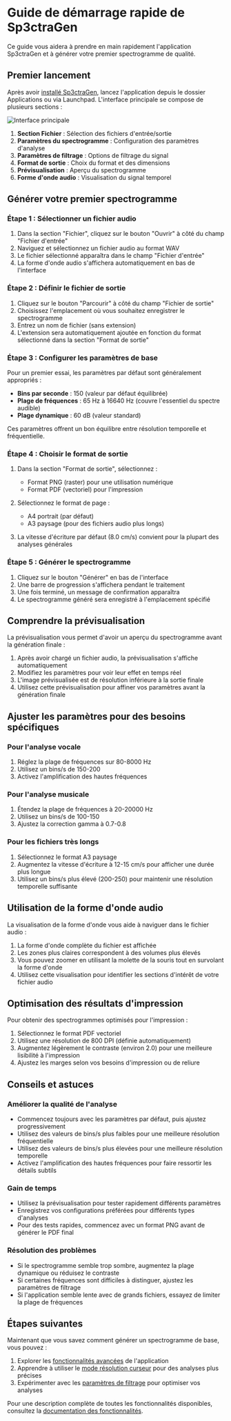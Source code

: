 # Guide de démarrage rapide de Sp3ctraGen

Ce guide vous aidera à prendre en main rapidement l'application Sp3ctraGen et à générer votre premier spectrogramme de qualité.

## Premier lancement

Après avoir [installé Sp3ctraGen](installation.md), lancez l'application depuis le dossier Applications ou via Launchpad. L'interface principale se compose de plusieurs sections :

![Interface principale](../images/interface_principale.png)

1. **Section Fichier** : Sélection des fichiers d'entrée/sortie
2. **Paramètres du spectrogramme** : Configuration des paramètres d'analyse
3. **Paramètres de filtrage** : Options de filtrage du signal
4. **Format de sortie** : Choix du format et des dimensions
5. **Prévisualisation** : Aperçu du spectrogramme
6. **Forme d'onde audio** : Visualisation du signal temporel

## Générer votre premier spectrogramme

### Étape 1 : Sélectionner un fichier audio

1. Dans la section "Fichier", cliquez sur le bouton "Ouvrir" à côté du champ "Fichier d'entrée"
2. Naviguez et sélectionnez un fichier audio au format WAV
3. Le fichier sélectionné apparaîtra dans le champ "Fichier d'entrée"
4. La forme d'onde audio s'affichera automatiquement en bas de l'interface

### Étape 2 : Définir le fichier de sortie

1. Cliquez sur le bouton "Parcourir" à côté du champ "Fichier de sortie"
2. Choisissez l'emplacement où vous souhaitez enregistrer le spectrogramme
3. Entrez un nom de fichier (sans extension)
4. L'extension sera automatiquement ajoutée en fonction du format sélectionné dans la section "Format de sortie"

### Étape 3 : Configurer les paramètres de base

Pour un premier essai, les paramètres par défaut sont généralement appropriés :

- **Bins par seconde** : 150 (valeur par défaut équilibrée)
- **Plage de fréquences** : 65 Hz à 16640 Hz (couvre l'essentiel du spectre audible)
- **Plage dynamique** : 60 dB (valeur standard)

Ces paramètres offrent un bon équilibre entre résolution temporelle et fréquentielle.

### Étape 4 : Choisir le format de sortie

1. Dans la section "Format de sortie", sélectionnez :
   - Format PNG (raster) pour une utilisation numérique
   - Format PDF (vectoriel) pour l'impression
   
2. Sélectionnez le format de page :
   - A4 portrait (par défaut)
   - A3 paysage (pour des fichiers audio plus longs)

3. La vitesse d'écriture par défaut (8.0 cm/s) convient pour la plupart des analyses générales

### Étape 5 : Générer le spectrogramme

1. Cliquez sur le bouton "Générer" en bas de l'interface
2. Une barre de progression s'affichera pendant le traitement
3. Une fois terminé, un message de confirmation apparaîtra
4. Le spectrogramme généré sera enregistré à l'emplacement spécifié

## Comprendre la prévisualisation

La prévisualisation vous permet d'avoir un aperçu du spectrogramme avant la génération finale :

1. Après avoir chargé un fichier audio, la prévisualisation s'affiche automatiquement
2. Modifiez les paramètres pour voir leur effet en temps réel
3. L'image prévisualisée est de résolution inférieure à la sortie finale
4. Utilisez cette prévisualisation pour affiner vos paramètres avant la génération finale

## Ajuster les paramètres pour des besoins spécifiques

### Pour l'analyse vocale

1. Réglez la plage de fréquences sur 80-8000 Hz
2. Utilisez un bins/s de 150-200
3. Activez l'amplification des hautes fréquences

### Pour l'analyse musicale

1. Étendez la plage de fréquences à 20-20000 Hz
2. Utilisez un bins/s de 100-150
3. Ajustez la correction gamma à 0.7-0.8

### Pour les fichiers très longs

1. Sélectionnez le format A3 paysage
2. Augmentez la vitesse d'écriture à 12-15 cm/s pour afficher une durée plus longue
3. Utilisez un bins/s plus élevé (200-250) pour maintenir une résolution temporelle suffisante

## Utilisation de la forme d'onde audio

La visualisation de la forme d'onde vous aide à naviguer dans le fichier audio :

1. La forme d'onde complète du fichier est affichée
2. Les zones plus claires correspondent à des volumes plus élevés
3. Vous pouvez zoomer en utilisant la molette de la souris tout en survolant la forme d'onde
4. Utilisez cette visualisation pour identifier les sections d'intérêt de votre fichier audio

## Optimisation des résultats d'impression

Pour obtenir des spectrogrammes optimisés pour l'impression :

1. Sélectionnez le format PDF vectoriel
2. Utilisez une résolution de 800 DPI (définie automatiquement)
3. Augmentez légèrement le contraste (environ 2.0) pour une meilleure lisibilité à l'impression
4. Ajustez les marges selon vos besoins d'impression ou de reliure

## Conseils et astuces

### Améliorer la qualité de l'analyse

- Commencez toujours avec les paramètres par défaut, puis ajustez progressivement
- Utilisez des valeurs de bins/s plus faibles pour une meilleure résolution fréquentielle
- Utilisez des valeurs de bins/s plus élevées pour une meilleure résolution temporelle
- Activez l'amplification des hautes fréquences pour faire ressortir les détails subtils

### Gain de temps

- Utilisez la prévisualisation pour tester rapidement différents paramètres
- Enregistrez vos configurations préférées pour différents types d'analyses
- Pour des tests rapides, commencez avec un format PNG avant de générer le PDF final

### Résolution des problèmes

- Si le spectrogramme semble trop sombre, augmentez la plage dynamique ou réduisez le contraste
- Si certaines fréquences sont difficiles à distinguer, ajustez les paramètres de filtrage
- Si l'application semble lente avec de grands fichiers, essayez de limiter la plage de fréquences

## Étapes suivantes

Maintenant que vous savez comment générer un spectrogramme de base, vous pouvez :

1. Explorer les [fonctionnalités avancées](fonctionnalites.md) de l'application
2. Apprendre à utiliser le [mode résolution curseur](fonctionnalites.md#utilisation-du-mode-résolution-curseur) pour des analyses plus précises
3. Expérimenter avec les [paramètres de filtrage](fonctionnalites.md#paramètres-de-filtrage) pour optimiser vos analyses

Pour une description complète de toutes les fonctionnalités disponibles, consultez la [documentation des fonctionnalités](fonctionnalites.md).
